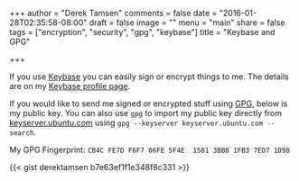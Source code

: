 +++
author = "Derek Tamsen"
comments = false
date = "2016-01-28T02:35:58-08:00"
draft = false
image = ""
menu = "main"
share = false
tags = ["encryption", "security", "gpg", "keybase"]
title = "Keybase and GPG"

+++

If you use [Keybase](https://keybase.io) you can easily sign or encrypt things
to me. The details are on my [Keybase profile page](https://keybase.io/derektamsen).

If you would like to send me signed or encrypted stuff using
[GPG](https://www.gnupg.org/), below is my public key. You can also use `gpg` to
import my public key directly from [keyserver.ubuntu.com](http://keyserver.ubuntu.com)
using `gpg --keyserver keyserver.ubuntu.com --search`.

My GPG Fingerprint: `CB4C FE7D F6F7 06FE 5F4E  1581 3BB8 1FB3 7ED7 1D98`

{{< gist derektamsen b7e63ef1f1e348f8c331 >}}
